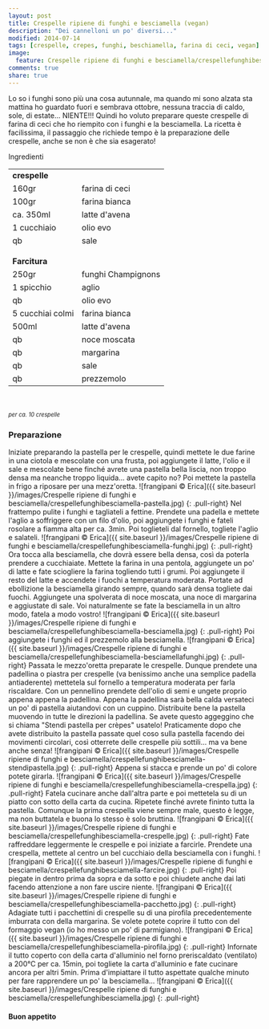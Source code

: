 ```yaml
---
layout: post
title: Crespelle ripiene di funghi e besciamella (vegan)
description: "Dei cannelloni un po' diversi..."
modified: 2014-07-14
tags: [crespelle, crepes, funghi, beschiamella, farina di ceci, vegan]
image:
  feature: Crespelle ripiene di funghi e besciamella/crespellefunghibesciamella-header.jpg
comments: true
share: true
---
```


Lo so i funghi sono più una cosa autunnale, ma quando mi sono alzata sta mattina ho guardato fuori e sembrava ottobre, nessuna traccia di caldo, sole, di estate... NIENTE!!! Quindi ho voluto preparare queste crespelle di farina di ceci che ho riempito con i funghi e la besciamella. La ricetta è facilissima, il passaggio che richiede tempo è la preparazione delle crespelle, anche se non è che sia esagerato!


<div class="ingredients">
  <div class="ingredients-title">Ingredienti</div>
  <table>
    <tbody>
      <tr>
        <td colspan="2"><b>crespelle</b></td>
      </tr>
      <tr>
        <td>160gr</td>
        <td>farina di ceci</td>
      </tr>
      <tr>
        <td>100gr</td>
        <td>farina bianca</td>
      </tr>
      <tr>
        <td>ca. 350ml</td>
        <td>latte d'avena</td>
      </tr>
      <tr>
        <td>1 cucchiaio</td>
        <td>olio evo</td>
      </tr>
      <tr>
        <td>qb</td>
        <td>sale</td>
      </tr>
      <tr style="height: 15px;"></tr>
      <tr>          
        <td colspan="2"><b>Farcitura</b></td>
      </tr>
      <tr>
        <td>250gr</td>
        <td>funghi Champignons</td>
      </tr>
      <tr>
        <td>1 spicchio</td>
        <td>aglio</td>
      </tr>
      <tr>
        <td>qb</td>
        <td>olio evo</td>
      </tr>
      <tr>      
        <td>5 cucchiai colmi</td>
        <td>farina bianca</td>
      </tr>
      <tr>
        <td>500ml</td>
        <td>latte d'avena</td>
      </tr>
      <tr>
        <td>qb</td>
        <td>noce moscata</td>
      </tr>
      <tr>
        <td>qb</td>
        <td>margarina</td>
      </tr>
      <tr>
        <td>qb</td>
        <td>sale</td>
      </tr>
      <tr>
        <td>qb</td>
        <td>prezzemolo</td>      
      </tr>
    </tbody>
  </table>
  <br></br>
  <i class="pull-right" style="font-size: 80%;">per ca. 10 crespelle</i>
</div>


<h3>
  <font color="grey">
    <i class="icon-cogs"></i>
  </font> Preparazione
</h3>

Iniziate preparando la pastella per le crespelle, quindi mettete le due farine in una ciotola e mescolate con una frusta, poi aggiungete il latte, l'olio e il sale e mescolate bene finché avrete una pastella bella liscia, non troppo densa ma neanche troppo liquida... avete capito no? Poi mettete la pastella in frigo a riposare per una mezz'oretta.
![frangipani © Erica]({{ site.baseurl }}/images/Crespelle ripiene di funghi e besciamella/crespellefunghibesciamella-pastella.jpg)
{: .pull-right}
Nel frattempo pulite i funghi e tagliateli a fettine. Prendete una padella e mettete l'aglio a soffriggere con un filo d'olio, poi aggiungete i funghi e fateli rosolare a fiamma alta per ca. 3min. Poi toglieteli dal fornello, togliete l'aglio e salateli.
![frangipani © Erica]({{ site.baseurl }}/images/Crespelle ripiene di funghi e besciamella/crespellefunghibesciamella-funghi.jpg)
{: .pull-right}
Ora tocca alla besciamella, che dovrà essere bella densa, così da poterla prendere a cucchiaiate. Mettete la farina in una pentola, aggiungete un po' di latte e fate sciogliere la farina togliendo tutti i grumi. Poi aggiungete il resto del latte e accendete i fuochi a temperatura moderata. Portate ad ebollizione la besciamella girando sempre, quando sarà densa togliete dai fuochi. Aggiungete una spolverata di noce moscata, una noce di margarina e aggiustate di sale. Voi naturalmente se fate la besciamella in un altro modo, fatela a modo vostro!
![frangipani © Erica]({{ site.baseurl }}/images/Crespelle ripiene di funghi e besciamella/crespellefunghibesciamella-besciamella.jpg)
{: .pull-right}
Poi aggiungete i funghi ed il prezzemolo alla besciamella.
![frangipani © Erica]({{ site.baseurl }}/images/Crespelle ripiene di funghi e besciamella/crespellefunghibesciamella-besciamellafunghi.jpg)
{: .pull-right}
Passata le mezzo'oretta preparate le crespelle. Dunque prendete una padellina o piastra per crespelle (va benissimo anche una semplice padella antiaderente) mettetela sul fornello a temperatura moderata per farla riscaldare. Con un pennellino prendete dell'olio di semi e ungete proprio appena appena la padellina. Appena la padellina sarà bella calda versateci un po' di pastella aiutandovi con un cuppino. Distribuite bene la pastella muovendo in tutte le direzioni la padellina. Se avete questo aggeggino che si chiama "Stendi pastella per crèpes" usatelo! Praticamente dopo che avete distribuito la pastella passate quel coso sulla pastella facendo dei movimenti circolari, così otterrete delle crespelle più sottili... ma va bene anche senza!
![frangipani © Erica]({{ site.baseurl }}/images/Crespelle ripiene di funghi e besciamella/crespellefunghibesciamella-stendipastella.jpg)
{: .pull-right}
Appena si stacca e prende un po' di colore potete girarla. 
![frangipani © Erica]({{ site.baseurl }}/images/Crespelle ripiene di funghi e besciamella/crespellefunghibesciamella-crespella.jpg)
{: .pull-right}
Fatela cucinare anche dall'altra parte e poi mettetela su di un piatto con sotto della carta da cucina. Ripetete finché avrete fininto tutta la pastella. Comunque la prima crespella viene sempre male, questo è legge, ma non buttatela e buona lo stesso è solo bruttina.
![frangipani © Erica]({{ site.baseurl }}/images/Crespelle ripiene di funghi e besciamella/crespellefunghibesciamella-crespelle.jpg)
{: .pull-right}
Fate raffreddare leggermente le crespelle e poi iniziate a farcirle. Prendete una crespella, mettete al centro un bel cucchiaio della besciamella con i funghi. 
![frangipani © Erica]({{ site.baseurl }}/images/Crespelle ripiene di funghi e besciamella/crespellefunghibesciamella-farcire.jpg)
{: .pull-right}
Poi piegate in dentro prima da sopra e da sotto e poi chiudete anche dai lati facendo attenzione a non fare uscire niente.
![frangipani © Erica]({{ site.baseurl }}/images/Crespelle ripiene di funghi e besciamella/crespellefunghibesciamella-pacchetto.jpg)
{: .pull-right}
Adagiate tutti i pacchettini di crespelle su di una pirofila precedentemente imburrata con della margarina. Se volete potete coprire il tutto con del formaggio vegan (io ho messo un po' di parmigiano).
![frangipani © Erica]({{ site.baseurl }}/images/Crespelle ripiene di funghi e besciamella/crespellefunghibesciamella-pirofila.jpg)
{: .pull-right}
Infornate il tutto coperto con della carta d'alluminio nel forno preriscaldato (ventilato) a 200°C per ca. 15min, poi togliete la carta d'alluminio e fate cucinare ancora per altri 5min. Prima d'impiattare il tutto aspettate qualche minuto per fare rapprendere un po' la besciamella...
![frangipani © Erica]({{ site.baseurl }}/images/Crespelle ripiene di funghi e besciamella/crespellefunghibesciamella.jpg)
{: .pull-right}


<h4>Buon appetito
  <font color="red">
    <i class="icon-smile"></i>
  </font>
</h4>
